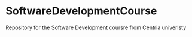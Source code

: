 # SoftwareDevelopmentCourse
Repository for the Software Development coursre from Centria univeristy
